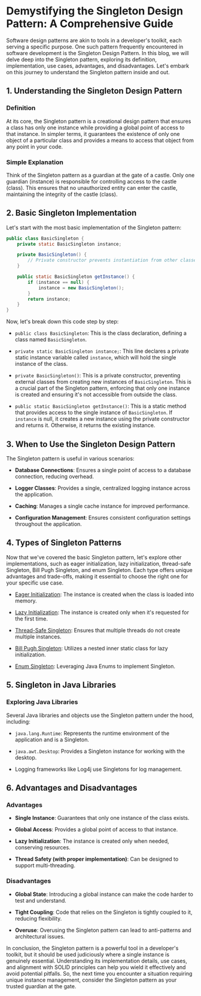 # Demystifying the Singleton Design Pattern: A Comprehensive Guide

Software design patterns are akin to tools in a developer's toolkit, each serving a specific purpose. One such pattern frequently encountered in software development is the Singleton Design Pattern. In this blog, we will delve deep into the Singleton pattern, exploring its definition, implementation, use cases, advantages, and disadvantages. Let's embark on this journey to understand the Singleton pattern inside and out.

## 1. Understanding the Singleton Design Pattern

### Definition
At its core, the Singleton pattern is a creational design pattern that ensures a class has only one instance while providing a global point of access to that instance. In simpler terms, it guarantees the existence of only one object of a particular class and provides a means to access that object from any point in your code.

### Simple Explanation
Think of the Singleton pattern as a guardian at the gate of a castle. Only one guardian (instance) is responsible for controlling access to the castle (class). This ensures that no unauthorized entity can enter the castle, maintaining the integrity of the castle (class).

## 2. Basic Singleton Implementation

Let's start with the most basic implementation of the Singleton pattern:

```java
public class BasicSingleton {
    private static BasicSingleton instance;

    private BasicSingleton() {
        // Private constructor prevents instantiation from other classes.
    }

    public static BasicSingleton getInstance() {
        if (instance == null) {
            instance = new BasicSingleton();
        }
        return instance;
    }
}
```

Now, let's break down this code step by step:

- `public class BasicSingleton`: This is the class declaration, defining a class named `BasicSingleton`.

- `private static BasicSingleton instance;`: This line declares a private static instance variable called `instance`, which will hold the single instance of the class.

- `private BasicSingleton()`: This is a private constructor, preventing external classes from creating new instances of `BasicSingleton`. This is a crucial part of the Singleton pattern, enforcing that only one instance is created and ensuring it's not accessible from outside the class.

- `public static BasicSingleton getInstance()`: This is a static method that provides access to the single instance of `BasicSingleton`. If `instance` is null, it creates a new instance using the private constructor and returns it. Otherwise, it returns the existing instance.

## 3. When to Use the Singleton Design Pattern

The Singleton pattern is useful in various scenarios:

- **Database Connections**: Ensures a single point of access to a database connection, reducing overhead.

- **Logger Classes**: Provides a single, centralized logging instance across the application.

- **Caching**: Manages a single cache instance for improved performance.

- **Configuration Management**: Ensures consistent configuration settings throughout the application.

## 4. Types of Singleton Patterns

Now that we've covered the basic Singleton pattern, let's explore other implementations, such as eager initialization, lazy initialization, thread-safe Singleton, Bill Pugh Singleton, and enum Singleton. Each type offers unique advantages and trade-offs, making it essential to choose the right one for your specific use case.

- [Eager Initialization](EagerSingleton.md): The instance is created when the class is loaded into memory.

- [Lazy Initialization](LazySingleton.md): The instance is created only when it's requested for the first time.

- [Thread-Safe Singleton](ThreadSafeSingleton.md): Ensures that multiple threads do not create multiple instances.

- [Bill Pugh Singleton](BillPughSingleton.md): Utilizes a nested inner static class for lazy initialization.

- [Enum Singleton](EnumSingleton.md): Leveraging Java Enums to implement Singleton.

## 5. Singleton in Java Libraries

### Exploring Java Libraries
Several Java libraries and objects use the Singleton pattern under the hood, including:

- `java.lang.Runtime`: Represents the runtime environment of the application and is a Singleton.

- `java.awt.Desktop`: Provides a Singleton instance for working with the desktop.

- Logging frameworks like Log4j use Singletons for log management.

## 6. Advantages and Disadvantages

### Advantages
- **Single Instance**: Guarantees that only one instance of the class exists.

- **Global Access**: Provides a global point of access to that instance.

- **Lazy Initialization**: The instance is created only when needed, conserving resources.

- **Thread Safety (with proper implementation)**: Can be designed to support multi-threading.

### Disadvantages
- **Global State**: Introducing a global instance can make the code harder to test and understand.

- **Tight Coupling**: Code that relies on the Singleton is tightly coupled to it, reducing flexibility.

- **Overuse**: Overusing the Singleton pattern can lead to anti-patterns and architectural issues.

In conclusion, the Singleton pattern is a powerful tool in a developer's toolkit, but it should be used judiciously where a single instance is genuinely essential. Understanding its implementation details, use cases, and alignment with SOLID principles can help you wield it effectively and avoid potential pitfalls. So, the next time you encounter a situation requiring unique instance management, consider the Singleton pattern as your trusted guardian at the gate.

